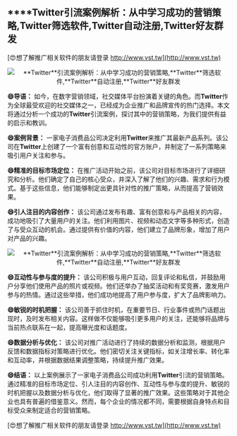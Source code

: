 ## ****Twitter**引流案例解析：从中学习成功的营销策略,**Twitter**筛选软件,**Twitter**自动注册,**Twitter**好友群发**

[😍想了解推广相关软件的朋友请登录 http://www.vst.tw](http://www.vst.tw)

 <center><img src="https://vst.tw/MP4/tuiguang/png/6.png" alt="**Twitter**引流案例解析：从中学习成功的营销策略,**Twitter**筛选软件,**Twitter**自动注册,**Twitter**好友群发"></center>

**😄导语：**
如今，在数字营销领域，社交媒体平台扮演着关键的角色。而**Twitter**作为全球最受欢迎的社交媒体之一，已经成为企业推广和品牌宣传的热门选择。本文将通过分析一个成功的**Twitter**引流案例，探讨其中的营销策略，为我们提供有益的启示和教训。

**😄案例背景：**
一家电子消费品公司决定利用**Twitter**来推广其最新产品系列。该公司在**Twitter**上创建了一个富有创意和互动性的官方账户，并制定了一系列策略来吸引用户关注和参与。

**😄精准的目标市场定位：**
在推广活动开始之前，该公司对目标市场进行了详细研究和分析。他们确定了自己的核心受众，并深入了解了他们的兴趣、需求和行为模式。基于这些信息，他们能够制定出更具针对性的推广策略，从而提高了营销效果。

**😄引人注目的内容创作：**
该公司通过发布有趣、富有创意和与产品相关的内容，成功地吸引了大量用户的关注。他们利用图片、视频和动态文字等多种形式，创造了与受众互动的机会。通过提供有价值的内容，他们建立了品牌形象，增加了用户对产品的兴趣。

 <center><img src="https://vst.tw/MP4/tuiguang/png/0.png" alt="**Twitter**引流案例解析：从中学习成功的营销策略,**Twitter**筛选软件,**Twitter**自动注册,**Twitter**好友群发"></center>

**😄互动性与参与度的提升：**
该公司积极与用户互动，回复评论和私信，并鼓励用户分享他们使用产品的照片或视频。他们还举办了抽奖活动和有奖竞赛，激发用户参与的热情。通过这些举措，他们成功地提高了用户参与度，扩大了品牌影响力。

**😄敏锐的时机把握：**
该公司善于抓住时机，在重要节日、行业事件或热门话题出现时，及时发布相关内容。这样做不仅能够吸引更多用户的关注，还能够将品牌与当前热点联系在一起，提高曝光度和话题度。

**😄数据分析与优化：**
该公司对推广活动进行了持续的数据分析和监测，根据用户反馈和数据指标对策略进行优化。他们密切关注关键指标，如关注增长率、转化率和互动率，并根据数据结果调整策略，持续提升推广效果。

**😄结语：**
以上案例展示了一家电子消费品公司成功利用**Twitter**引流的营销策略。通过精准的目标市场定位、引人注目的内容创作、互动性与参与度的提升、敏锐的时机把握以及数据分析与优化，他们取得了显著的推广效果。这些策略对于其他企业也具有普遍的借鉴意义。然而，每个企业的情况都不同，需要根据自身特点和目标受众来制定适合的营销策略。

[😍想了解推广相关软件的朋友请登录 http://www.vst.tw](http://www.vst.tw)



